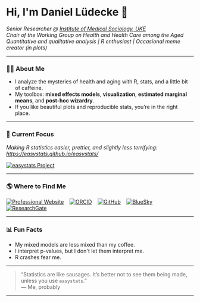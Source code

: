 # Hi, I'm Daniel Lüdecke 👋

*Senior Researcher @ [Institute of Medical Sociology, UKE](https://www.uke.de/english/departments-institutes/institutes/medical-sociology/index.html)*  
*Chair of the Working Group on Health and Health Care among the Aged*  
*Quantitative and qualitative analysis | R enthusiast | Occasional meme creator (in plots)*

---

### 👨‍🔬 About Me

- I analyze the mysteries of health and aging with R, stats, and a little bit of caffeine.
- My toolbox: **mixed effects models**, **visualization**, **estimated marginal means**, and **post-hoc wizardry**.
- If you like beautiful plots and reproducible stats, you’re in the right place.

---

### 🔬 Current Focus

*Making R statistics easier, prettier, and slightly less terrifying: https://easystats.github.io/easystats/*

[![easystats Project](http://www.danielluedecke.de/img/easystats76x76.png)](https://easystats.github.io/easystats/)

---

### 🌎 Where to Find Me

[![Professional Website](http://www.danielluedecke.de/img/uke_small.png)](http://www.uke.de/kliniken-institute/institute/medizinische-soziologie/team/profil_daniel_luedecke_ims.html) &nbsp;&nbsp;
[![ORCID](http://www.danielluedecke.de/img/orcid_small.png)](https://orcid.org/0000-0002-8895-3206) &nbsp;&nbsp;
[![GitHub](http://www.danielluedecke.de/img/github_small.png)](https://github.com/strengejacke) &nbsp;&nbsp;
[![BlueSky](http://www.danielluedecke.de/img/bluesky_small.png)](https://bsky.app/profile/strengejacke.bsky.social) &nbsp;&nbsp;
[![ResearchGate](http://www.danielluedecke.de/img/rg_small.png)](http://www.researchgate.net/profile/Daniel_Luedecke/)

---

### 📊 Fun Facts

- My mixed models are less mixed than my coffee.
- I interpret p-values, but I don't let them interpret me.
- R crashes fear me.

---

> “Statistics are like sausages. It’s better not to see them being made, unless you use `easystats`.”  
> — Me, probably

---

<!--
**strengejacke/strengejacke** is a ✨ special ✨ repository because its README.md (this file) appears on your GitHub profile.
-->
